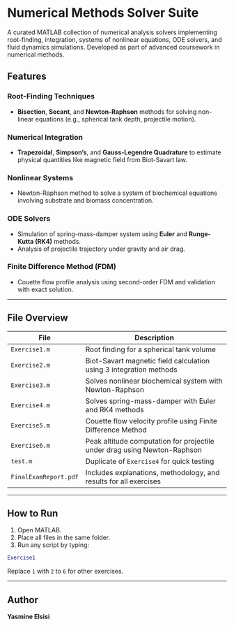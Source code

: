 # Numerical Methods Solver Suite

A curated MATLAB collection of numerical analysis solvers implementing root-finding, integration, systems of nonlinear equations, ODE solvers, and fluid dynamics simulations. Developed as part of advanced coursework in numerical methods.

##  Features

### Root-Finding Techniques
- **Bisection**, **Secant**, and **Newton-Raphson** methods for solving non-linear equations (e.g., spherical tank depth, projectile motion).

### Numerical Integration
- **Trapezoidal**, **Simpson’s**, and **Gauss-Legendre Quadrature** to estimate physical quantities like magnetic field from Biot-Savart law.

### Nonlinear Systems
- Newton-Raphson method to solve a system of biochemical equations involving substrate and biomass concentration.

### ODE Solvers
- Simulation of spring-mass-damper system using **Euler** and **Runge-Kutta (RK4)** methods.
- Analysis of projectile trajectory under gravity and air drag.

### Finite Difference Method (FDM)
- Couette flow profile analysis using second-order FDM and validation with exact solution.

---

##  File Overview

| File             | Description                                                         |
|------------------|---------------------------------------------------------------------|
| `Exercise1.m`    | Root finding for a spherical tank volume                           |
| `Exercise2.m`    | Biot-Savart magnetic field calculation using 3 integration methods  |
| `Exercise3.m`    | Solves nonlinear biochemical system with Newton-Raphson            |
| `Exercise4.m`    | Solves spring-mass-damper with Euler and RK4 methods               |
| `Exercise5.m`    | Couette flow velocity profile using Finite Difference Method        |
| `Exercise6.m`    | Peak altitude computation for projectile under drag using Newton-Raphson |
| `test.m`         | Duplicate of `Exercise4` for quick testing                          |
| `FinalExamReport.pdf` | Includes explanations, methodology, and results for all exercises |

---

##  How to Run

1. Open MATLAB.
2. Place all files in the same folder.
3. Run any script by typing:

```matlab
Exercise1
```

Replace `1` with `2` to `6` for other exercises.

---

##  Author

**Yasmine Elsisi**  

